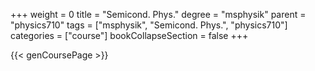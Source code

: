 +++
weight = 0
title = "Semicond. Phys."
degree = "msphysik"
parent = "physics710"
tags = ["msphysik", "Semicond. Phys.", "physics710"]
categories = ["course"]
bookCollapseSection = false
+++

{{< genCoursePage >}}
